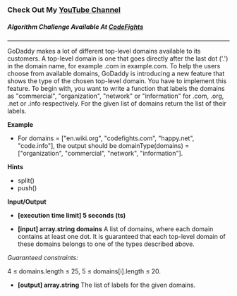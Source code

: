 ### Check Out My [YouTube Channel](https://www.YouTube.com/CodingTutorials360)

##### Algorithm Challenge Available At [CodeFights](https://codefights.com/company-challenges/godaddy/RjJwsTCiF663krgSP)

---

GoDaddy makes a lot of different top-level domains available to its customers. A top-level domain is one that goes directly after the last dot ('.') in the domain name, for example .com in example.com. To help the users choose from available domains, GoDaddy is introducing a new feature that shows the type of the chosen top-level domain. You have to implement this feature.
To begin with, you want to write a function that labels the domains as "commercial", "organization", "network" or "information" for .com, .org, .net or .info respectively.
For the given list of domains return the list of their labels.

**Example**

- For domains = ["en.wiki.org", "codefights.com", "happy.net", "code.info"], the output should be
  domainType(domains) = ["organization", "commercial", "network", "information"].

**Hints**

- split()
- push()

**Input/Output**

- **[execution time limit] 5 seconds (ts)**

- **[input] array.string domains**
  A list of domains, where each domain contains at least one dot. It is guaranteed that each top-level domain of these domains belongs to one of the types described above.

_Guaranteed constraints:_

4 ≤ domains.length ≤ 25,
5 ≤ domains[i].length ≤ 20.

- **[output] array.string**
  The list of labels for the given domains.
